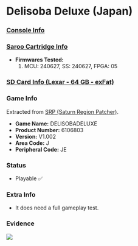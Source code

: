 # Delisoba Deluxe (Japan)

### [Console Info](../../../../Info/Consoles/VA13/README.md)

### [Saroo Cartridge Info](../../../../Info/Cartridges/RetroGameParadiseStore/1.32F/README.md)

- <b>Firmwares Tested:</b>
  1. MCU: 240627, SS: 240627, FPGA: 05

### [SD Card Info (Lexar - 64 GB - exFat)](../../../../Info/SdCards/Lexar/64GB/exfat/README.md)

### Game Info

Extracted from [SRP (Saturn Region Patcher)](https://segaxtreme.net/resources/saturn-region-patcher.81/download).

- <b>Game Name:</b> DELISOBADELUXE
- <b>Product Number:</b> 6106803
- <b>Version:</b> V1.002
- <b>Area Code:</b> J
- <b>Peripheral Code:</b> JE

### Status

- Playable :white_check_mark:

### Extra Info

- It does need a full gameplay test.

### Evidence

[![](https://img.youtube.com/vi/XrmYyCvtdM8/0.jpg)](https://www.youtube.com/watch?v=XrmYyCvtdM8)
